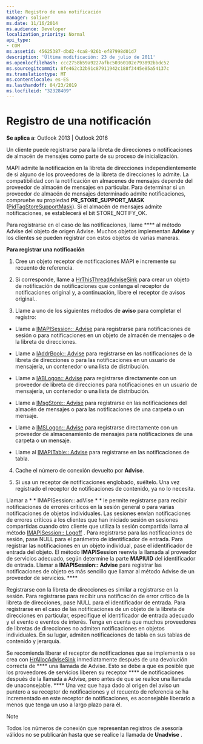 ```yaml
---
title: Registro de una notificación
manager: soliver
ms.date: 11/16/2014
ms.audience: Developer
localization_priority: Normal
api_type:
- COM
ms.assetid: 45625387-dbd2-4ca8-926b-ef87998d01d7
description: 'Última modificación: 23 de julio de 2011'
ms.openlocfilehash: ccc2758b59a9227afbc50360102e793892bbdc52
ms.sourcegitcommit: 8fe462c32b91c87911942c188f3445e85a54137c
ms.translationtype: MT
ms.contentlocale: es-ES
ms.lasthandoff: 04/23/2019
ms.locfileid: "32328409"
---
```

# <a name="registering-for-a-notification"></a>Registro de una notificación

  
  
**Se aplica a**: Outlook 2013 | Outlook 2016 
  
Un cliente puede registrarse para la libreta de direcciones o notificaciones de almacén de mensajes como parte de su proceso de inicialización.
  
MAPI admite la notificación en la libreta de direcciones independientemente de si alguno de los proveedores de la libreta de direcciones lo admite. La compatibilidad con la notificación en almacenes de mensajes depende del proveedor de almacén de mensajes en particular. Para determinar si un proveedor de almacén de mensajes determinado admite notificaciones, compruebe su propiedad **PR_STORE_SUPPORT_MASK** ([PidTagStoreSupportMask](pidtagstoresupportmask-canonical-property.md)). Si el almacén de mensajes admite notificaciones, se establecerá el bit STORE_NOTIFY_OK. 
  
Para registrarse en el caso de las notificaciones, llame **** al método Advise del objeto de origen Advise. Muchos objetos implementan **Advise** y los clientes se pueden registrar con estos objetos de varias maneras. 
  
 **Para registrar una notificación**
  
1. Cree un objeto receptor de notificaciones MAPI e incremente su recuento de referencia.
    
2. Si corresponde, llame a [HrThisThreadAdviseSink](hrthisthreadadvisesink.md) para crear un objeto de notificación de notificaciones que contenga el receptor de notificaciones original y, a continuación, libere el receptor de avisos original.. 
    
3. Llame a uno de los siguientes métodos de **aviso** para completar el registro: 
    
  - Llame a [IMAPISession:: Advise](imapisession-advise.md) para registrarse para notificaciones de sesión o para notificaciones en un objeto de almacén de mensajes o de la libreta de direcciones. 
    
  - Llame a [IAddrBook:: Advise](iaddrbook-advise.md) para registrarse en las notificaciones de la libreta de direcciones o para las notificaciones en un usuario de mensajería, un contenedor o una lista de distribución. 
    
  - Llame a [IABLogon:: Advise](iablogon-advise.md) para registrarse directamente con un proveedor de libreta de direcciones para notificaciones en un usuario de mensajería, un contenedor o una lista de distribución. 
    
  - Llame a [IMsgStore:: Advise](imsgstore-advise.md) para registrarse en las notificaciones del almacén de mensajes o para las notificaciones de una carpeta o un mensaje. 
    
  - Llame a [IMSLogon:: Advise](imslogon-advise.md) para registrarse directamente con un proveedor de almacenamiento de mensajes para notificaciones de una carpeta o un mensaje. 
    
  - Llame al [IMAPITable:: Advise](imapitable-advise.md) para registrarse en las notificaciones de tabla. 
    
4. Cache el número de conexión devuelto por **Advise**.
    
5. Si usa un receptor de notificaciones englobado, suéltelo. Una vez registrado el receptor de notificaciones de contenido, ya no lo necesita.
    
Llamar a * * IMAPISession:: adVise * * le permite registrarse para recibir notificaciones de errores críticos en la sesión general o para varias notificaciones de objetos individuales. Las sesiones envían notificaciones de errores críticos a los clientes que han iniciado sesión en sesiones compartidas cuando otro cliente que utiliza la sesión compartida llama al método [IMAPISession:: Logoff](imapisession-logoff.md) . Para registrarse para las notificaciones de sesión, pase NULL para el parámetro de identificador de entrada. Para registrar las notificaciones en un objeto individual, pase el identificador de entrada del objeto. El método **IMAPISession** reenvía la llamada al proveedor de servicios adecuado, según determine la parte **MAPIUID** del identificador de entrada. Llamar a **IMAPISession:: Advise** para registrar las notificaciones de objeto es más sencillo que llamar al método Advise de un proveedor de servicios. **** 
  
Registrarse con la libreta de direcciones es similar a registrarse en la sesión. Para registrarse para recibir una notificación de error crítico de la libreta de direcciones, pase NULL para el identificador de entrada. Para registrarse en el caso de las notificaciones de un objeto de la libreta de direcciones en particular, especifique el identificador de entrada adecuado y el evento o eventos de interés. Tenga en cuenta que muchos proveedores de libretas de direcciones no admiten notificaciones en objetos individuales. En su lugar, admiten notificaciones de tabla en sus tablas de contenido y jerarquía. 
  
Se recomienda liberar el receptor de notificaciones que se implementa o se crea con [HrAllocAdviseSink](hrallocadvisesink.md) inmediatamente después de una devolución correcta de **** una llamada de Advise. Esto se debe a que es posible que los proveedores de servicios liberen su receptor **** de notificaciones después de la llamada a Advise, pero antes de que se realice una llamada de unaconsejable. **** Una vez que haya dado al origen del aviso un puntero a su receptor de notificaciones y el recuento de referencia se ha incrementado en este receptor de notificaciones, es aconsejable liberarlo a menos que tenga un uso a largo plazo para él. 
  
> [!NOTE]
> Todos los números de conexión que representan registros de asesoría válidos no se publicarán hasta que se realice la llamada de **Unadvise** . 
  

